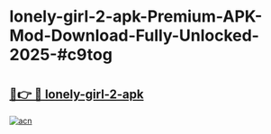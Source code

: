 # lonely-girl-2-apk-Premium-APK-Mod-Download-Fully-Unlocked-2025-#c9tog

# <h2><a href="https://bedroomkl.my?title=lonely-girl-2-apk&ref=1AP">🔗👉 🔴 lonely-girl-2-apk</a></h2>

[![acn](https://github.com/user-attachments/assets/0f9c940e-d8b0-45ae-aac7-cd30a18b3e1c)](https://bedroomkl.my?title=lonely-girl-2-apk&ref=1AP)

